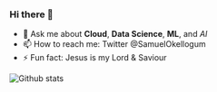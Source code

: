 ### Hi there 👋

- 💬 Ask me about **Cloud**, **Data Science**, **ML**, and *AI* 
- 📫 How to reach me: Twitter @SamuelOkellogum
- ⚡ Fun fact: Jesus is my Lord & Saviour

![Github stats](https://github-readme-stats.vercel.app/api?username=samuelokellogum)

